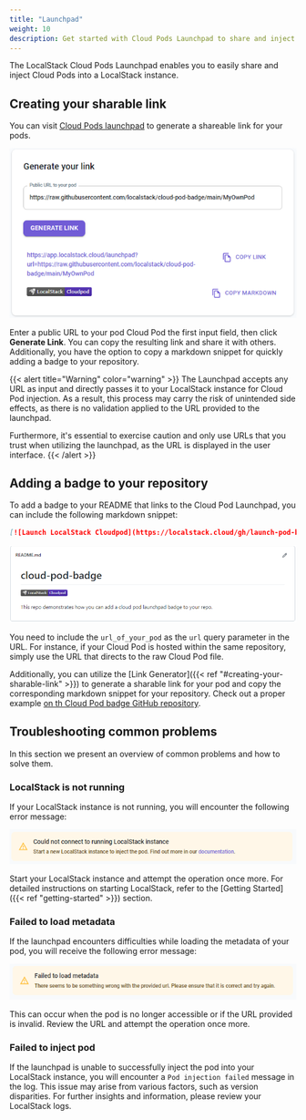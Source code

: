 ```yaml
---
title: "Launchpad"
weight: 10
description: Get started with Cloud Pods Launchpad to share and inject Cloud Pods into your LocalStack instance via a URL
---
```


The LocalStack Cloud Pods Launchpad enables you to easily share and inject Cloud Pods into a LocalStack instance.

## Creating your sharable link

You can visit [Cloud Pods launchpad](https://app.localstack.cloud/launchpad) to generate a shareable link for your pods.

![Cloud Pods Launchpad Link Generator](link-generator.png)

Enter a public URL to your pod Cloud Pod the first input field, then click **Generate Link**. You can copy the resulting link and share it with others. Additionally, you have the option to copy a markdown snippet for quickly adding a badge to your repository.

{{< alert title="Warning" color="warning" >}}
The Launchpad accepts any URL as input and directly passes it to your LocalStack instance for Cloud Pod injection. As a result, this process may carry the risk of unintended side effects, as there is no validation applied to the URL provided to the launchpad.

Furthermore, it's essential to exercise caution and only use URLs that you trust when utilizing the launchpad, as the URL is displayed in the user interface.
{{< /alert >}}

## Adding a badge to your repository

To add a badge to your README that links to the Cloud Pod Launchpad, you can include the following markdown snippet:

```markdown
[![Launch LocalStack Cloudpod](https://localstack.cloud/gh/launch-pod-badge.svg)](https://app.localstack.cloud/launchpad?url=url_of_your_pod)
```

![Cloud Pods Badge Demonstration](badge-demo.png)

You need to include the `url_of_your_pod` as the `url` query parameter in the URL. For instance, if your Cloud Pod is hosted within the same repository, simply use the URL that directs to the raw Cloud Pod file.

Additionally, you can utilize the [Link Generator]({{< ref "#creating-your-sharable-link" >}}) to generate a sharable link for your pod and copy the corresponding markdown snippet for your repository. Check out a proper example <a href="https://github.com/localstack/cloud-pod-badge" target="_blank">on th Cloud Pod badge GitHub repository</a>.

## Troubleshooting common problems

In this section we present an overview of common problems and how to solve them.

### LocalStack is not running

If your LocalStack instance is not running, you will encounter the following error message:

![Cloud Pods Launchpad Error LocalStack not running](ls-not-running.png)

Start your LocalStack instance and attempt the operation once more. For detailed instructions on starting LocalStack, refer to the [Getting Started]({{< ref "getting-started" >}}) section.

### Failed to load metadata

If the launchpad encounters difficulties while loading the metadata of your pod, you will receive the following error message:

![Cloud Pods Launchpad Error failed to load metadata](metadata-load-failed.png)

This can occur when the pod is no longer accessible or if the URL provided is invalid. Review the URL and attempt the operation once more.

### Failed to inject pod

If the launchpad is unable to successfully inject the pod into your LocalStack instance, you will encounter a `Pod injection failed` message in the log. This issue may arise from various factors, such as version disparities. For further insights and information, please review your LocalStack logs.
